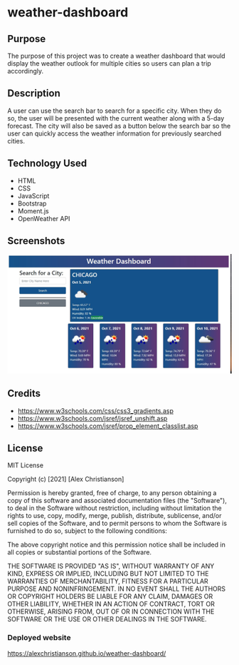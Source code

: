 # weather-dashboard
 
 ## Purpose
The purpose of this project was to create a weather dashboard that would display the weather outlook for multiple cities so users can plan a trip accordingly.

## Description
A user can use the search bar to search for a specific city. When they do so, the user will be presented with the current weather along with a 5-day forecast. The city will also be saved as a button below the search bar so the user can quickly access the weather information for previously searched cities.

## Technology Used
* HTML
* CSS
* JavaScript
* Bootstrap
* Moment.js
* OpenWeather API

## Screenshots
![Screenshot of page](./assets/images/Screenshot-weather-dashboard.jpg)


## Credits
* https://www.w3schools.com/css/css3_gradients.asp
* https://www.w3schools.com/jsref/jsref_unshift.asp
* https://www.w3schools.com/jsref/prop_element_classlist.asp

## License
MIT License

Copyright (c) [2021] [Alex Christianson]

Permission is hereby granted, free of charge, to any person obtaining a copy
of this software and associated documentation files (the "Software"), to deal
in the Software without restriction, including without limitation the rights
to use, copy, modify, merge, publish, distribute, sublicense, and/or sell
copies of the Software, and to permit persons to whom the Software is
furnished to do so, subject to the following conditions:

The above copyright notice and this permission notice shall be included in all
copies or substantial portions of the Software.

THE SOFTWARE IS PROVIDED "AS IS", WITHOUT WARRANTY OF ANY KIND, EXPRESS OR
IMPLIED, INCLUDING BUT NOT LIMITED TO THE WARRANTIES OF MERCHANTABILITY,
FITNESS FOR A PARTICULAR PURPOSE AND NONINFRINGEMENT. IN NO EVENT SHALL THE
AUTHORS OR COPYRIGHT HOLDERS BE LIABLE FOR ANY CLAIM, DAMAGES OR OTHER
LIABILITY, WHETHER IN AN ACTION OF CONTRACT, TORT OR OTHERWISE, ARISING FROM,
OUT OF OR IN CONNECTION WITH THE SOFTWARE OR THE USE OR OTHER DEALINGS IN THE
SOFTWARE.

### Deployed website
https://alexchristianson.github.io/weather-dashboard/
